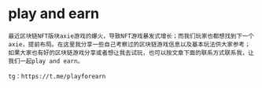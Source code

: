 # play and earn

	最近区块链NFT版块axie游戏的爆火，导致NFT游戏暴发式增长；而我们玩家也都想找到下一个axie，提前布局。在这里我分享一些自己考察过的区块链游戏信息以及基本玩法供大家参考；如果大家也有好的区块链游戏分享或者想让我去试玩，也可以按文章下面的联系方式联系我，让我们一起play and earn。

	tg：https://t.me/playforearn


